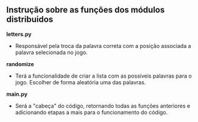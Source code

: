 ## Instrução sobre as funções dos módulos distribuidos

__letters.py__

- Responsável pela troca da palavra correta com a posição associada a palavra selecionada no jogo.

__randomize__

- Terá a funcionalidade de criar a lista com as possíveis palavras para o jogo. Escolher de forma aleatória uma das palavras.

__main.py__

- Será a "cabeça" do código, retornando todas as funções anteriores e adicionando etapas a mais para o funcionamento do código.
